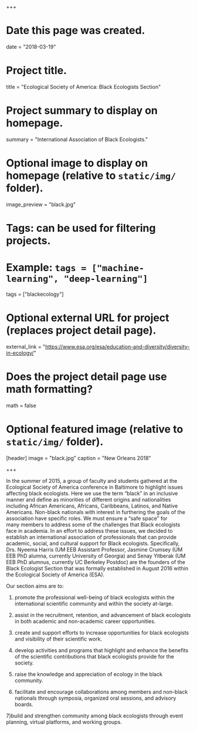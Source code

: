 +++
# Date this page was created.
date = "2018-03-19"

# Project title.
title = "Ecological Society of America: Black Ecologists Section"

# Project summary to display on homepage.
summary = "International Association of Black Ecologists."

# Optional image to display on homepage (relative to `static/img/` folder).
image_preview = "black.jpg"


# Tags: can be used for filtering projects.
# Example: `tags = ["machine-learning", "deep-learning"]`
tags = ["blackecology"]

# Optional external URL for project (replaces project detail page).
external_link = "https://www.esa.org/esa/education-and-diversity/diversity-in-ecology/"

# Does the project detail page use math formatting?
math = false

# Optional featured image (relative to `static/img/` folder).
[header]
image = "black.jpg"
caption = "New Orleans 2018"

+++

In the summer of 2015, a group of faculty and students gathered at the Ecological Society of America conference in Baltimore to highlight issues affecting black ecologists. Here we use the term “black” in an inclusive manner and define as minorities of different origins and nationalities including African Americans, Africans, Caribbeans, Latinos, and Native Americans. Non-black nationals with interest in furthering the goals of the association have specific roles. We must ensure a “safe space” for many members to address some of the challenges that Black ecologists face in academia. In an effort to address these issues, we decided to establish an international association of professionals that can provide academic, social, and cultural support for Black ecologists. Specifically, Drs. Nyeema Harris (UM EEB Assistant Professor, Jasmine Crumsey (UM EEB PhD alumna, currently University of Georgia) and Senay Yitberak (UM EEB PhD alumnus, currently UC Berkeley Postdoc) are the founders of the Black Ecologist Section that was formally established in August 2016 within the Ecological Society of America (ESA). 

Our section aims are to: 

1) promote the professional well-being of black ecologists within the international scientific community and within the society at-large. 

2) assist in the recruitment, retention, and advancement of black ecologists in both academic and non-academic career opportunities. 

3) create and support efforts to increase opportunities for black ecologists and visibility of their scientific work. 

4) develop activities and programs that highlight and enhance the benefits of the scientific contributions that black ecologists provide for the society. 

5) raise the knowledge and appreciation of ecology in the black community. 

6) facilitate and encourage collaborations among members and non-black nationals through symposia, organized oral sessions, and advisory boards. 

7)build and strengthen community among black ecologists through event planning, virtual platforms, and working groups. 
